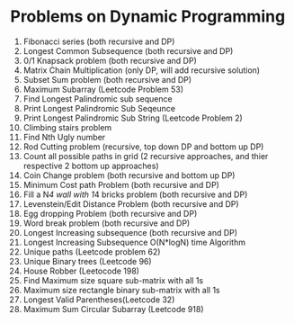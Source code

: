 # Problems on Dynamic Programming

1. Fibonacci series (both recursive and DP)
2. Longest Common Subsequence (both recursive and DP)
3. 0/1 Knapsack problem (both recursive and DP)
4. Matrix Chain Multiplication (only DP, will add recursive solution)
5. Subset Sum problem (both recursive and DP)
6. Maximum Subarray (Leetcode Problem 53)
7. Find Longest Palindromic sub sequence
8. Print Longest Palindromic Sub Seqeunce
9. Print Longest Palindromic Sub String (Leetcode Problem 2)
10. Climbing stairs problem
11. Find Nth Ugly number
12. Rod Cutting problem (recursive, top down DP and bottom up DP)
13. Count all possible paths in grid (2 recursive approaches, and thier respective 2 bottom up approaches)
14. Coin Change problem (both recursive and bottom up DP)
15. Minimum Cost path Problem (both recursive and DP)
16. Fill a N*4 wall with 1*4 bricks problem (both recursive and DP)
17. Levenstein/Edit Distance Problem (both recursive and DP)
18. Egg dropping Problem (both recursive and DP)
19. Word break problem (both recursive and DP)
20. Longest Increasing subsequence (both recursive and DP)
21. Longest Increasing Subsequence O(N*logN) time Algorithm
22. Unique paths (Leetcode problem 62)
23. Unique Binary trees (Leetcode 96)
24. House Robber (Leetocode 198)
25. Find Maximum size square sub-matrix with all 1s
26. Maximum size rectangle binary sub-matrix with all 1s
27. Longest Valid Parentheses(Leetcode 32)
28. Maximum Sum Circular Subarray (Leetcode 918)
